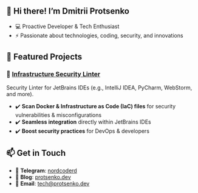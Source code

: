 ## 👋 Hi there! I’m Dmitrii Protsenko  
- 💻 Proactive Developer & Tech Enthusiast
- ⚡ Passionate about technologies, coding, security, and innovations

## 📌 Featured Projects  

### 🔐 [Infrastructure Security Linter](https://github.com/NordCoderd/infrastructure-security)
Security Linter for JetBrains IDEs (e.g., IntelliJ IDEA, PyCharm, WebStorm, and more).

- ✔️ **Scan Docker & Infrastructure as Code (IaC) files** for security vulnerabilities & misconfigurations
- ✔️ **Seamless integration** directly within JetBrains IDEs
- ✔️ **Boost security practices** for DevOps & developers

## 📫 Get in Touch
- 📲 **Telegram**: [nordcoderd](https://t.me/nordcoderd)
- 📝 **Blog**: [protsenko.dev](https://protsenko.dev)
- 📩 **Email**: [tech@protsenko.dev](mailto:tech@protsenko.dev)
